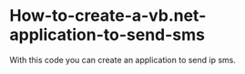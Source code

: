 How-to-create-a-vb.net-application-to-send-sms
==============================================

With this code you can create an application to send ip sms.
